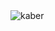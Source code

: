 <img src="https://user-images.githubusercontent.com/107057243/175756505-f85bf482-8cbf-4e9a-a989-e3431b7431b0.png" alt="kaber"/>
